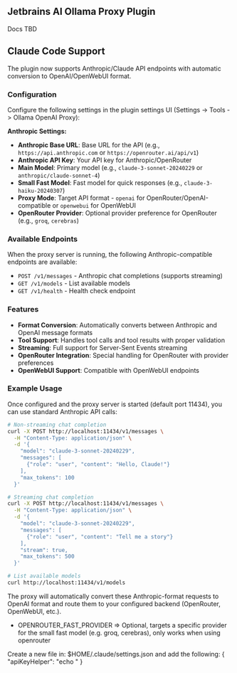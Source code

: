 ## Jetbrains AI Ollama Proxy Plugin
Docs TBD

## Claude Code Support
The plugin now supports Anthropic/Claude API endpoints with automatic conversion to OpenAI/OpenWebUI format.

### Configuration
Configure the following settings in the plugin settings UI (Settings -> Tools -> Ollama OpenAI Proxy):

**Anthropic Settings:**
- **Anthropic Base URL**: Base URL for the API (e.g., `https://api.anthropic.com` or `https://openrouter.ai/api/v1`)
- **Anthropic API Key**: Your API key for Anthropic/OpenRouter
- **Main Model**: Primary model (e.g., `claude-3-sonnet-20240229` or `anthropic/claude-sonnet-4`)
- **Small Fast Model**: Fast model for quick responses (e.g., `claude-3-haiku-20240307`)
- **Proxy Mode**: Target API format - `openai` for OpenRouter/OpenAI-compatible or `openwebui` for OpenWebUI
- **OpenRouter Provider**: Optional provider preference for OpenRouter (e.g., `groq`, `cerebras`)

### Available Endpoints
When the proxy server is running, the following Anthropic-compatible endpoints are available:

- `POST /v1/messages` - Anthropic chat completions (supports streaming)
- `GET /v1/models` - List available models
- `GET /v1/health` - Health check endpoint

### Features
- **Format Conversion**: Automatically converts between Anthropic and OpenAI message formats
- **Tool Support**: Handles tool calls and tool results with proper validation
- **Streaming**: Full support for Server-Sent Events streaming
- **OpenRouter Integration**: Special handling for OpenRouter with provider preferences
- **OpenWebUI Support**: Compatible with OpenWebUI endpoints

### Example Usage
Once configured and the proxy server is started (default port 11434), you can use standard Anthropic API calls:

```bash
# Non-streaming chat completion
curl -X POST http://localhost:11434/v1/messages \
  -H "Content-Type: application/json" \
  -d '{
    "model": "claude-3-sonnet-20240229",
    "messages": [
      {"role": "user", "content": "Hello, Claude!"}
    ],
    "max_tokens": 100
  }'

# Streaming chat completion
curl -X POST http://localhost:11434/v1/messages \
  -H "Content-Type: application/json" \
  -d '{
    "model": "claude-3-sonnet-20240229",
    "messages": [
      {"role": "user", "content": "Tell me a story"}
    ],
    "stream": true,
    "max_tokens": 500
  }'

# List available models
curl http://localhost:11434/v1/models
```

The proxy will automatically convert these Anthropic-format requests to OpenAI format and route them to your configured backend (OpenRouter, OpenWebUI, etc.).
- OPENROUTER_FAST_PROVIDER => Optional, targets a specific provider for the small fast model (e.g. groq, cerebras), only works when using openrouter

Create a new file in:
$HOME/.claude/settings.json and add the following:
{
  "apiKeyHelper": "echo <API KEY>"
}

